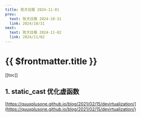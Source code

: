 ```yaml
---
title: 败犬日报 2024-11-01
prev:
  text: 败犬日报 2024-10-31
  link: 2024/10/31
next:
  text: 败犬日报 2024-11-02
  link: 2024/11/02
---
```


# {{ $frontmatter.title }}

[[toc]]

## 1. static_cast 优化虚函数

[https://quuxplusone.github.io/blog/2021/02/15/devirtualization/](https://quuxplusone.github.io/blog/2021/02/15/devirtualization/)
